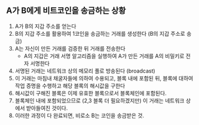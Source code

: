 ## A가 B에게 비트코인을 송금하는 상황

1. A가 B의 지갑 주소를 얻는다
2. B의 지갑 주소를 활용하여 1코인을 송금하는 거래를 생성한다 (B의 지갑 주소로 송금)
3. A는 자신이 만든 거래를 검증한 뒤 거래를 전송한다
   - A의 지갑은 거래 서명 알고리즘을 실행하여 A가 만든 거래를 A의 비밀키로 전자 서명한다
4. 서명된 거래는 네트워크 상의 메모리 풀로 방송된다 (broadcast)
5. 이 거래는 마침내 채굴자들에 의하여 수용되고, 블록 내에 포함된 뒤, 블록에 대하여 작업 증명을 수행하고 해당 블록의 해시값을 구한다
6. 해시값이 구해진 블록은 이제 유효한 블록으로서 블록체인에 포함된다.
7. 블록체인 내에 포함되었으므로 (2,3 블록 더 필요하겠지만) 이 거래는 네트워크 상에서 받아들여진 것이다.
8. 이러한 과정이 다 완료되면, 비로소 B는 코인을 송금받은 것.
